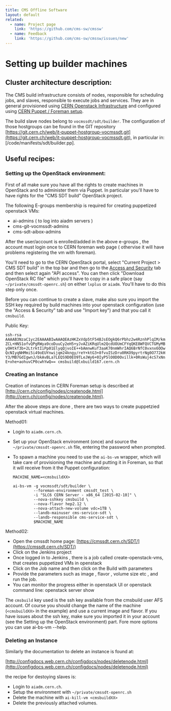 ```yaml
---
title: CMS Offline Software
layout: default
related:
  - name: Project page
    link: 'https://github.com/cms-sw/cmssw'
  - name: Feedback
    link: 'https://github.com/cms-sw/cmssw/issues/new'
---
```


# Setting up builder machines

## Cluster architecture description:

The CMS build infrastructure consists of nodes, responsible for scheduling jobs, and slaves, responsible to execute jobs and services. They are in general provisioned using [CERN Openstack Infrastructure](http://openstack.cern.ch) and configured using [CERN Puppet / Foreman setup](http://cern.ch/config).

The build slave nodes belong to `vocmssdt/sdt/builder`. The configuration of those hostgroups can be found in the GIT repository [https://git.cern.ch/web/it-puppet-hostgroup-vocmssdt.git](https://git.cern.ch/web/it-puppet-hostgroup-vocmssdt.git), in particular in: \[/code/manifests/sdt/builder.pp\].

## Useful recipes:

### Setting up the OpenStack environment:

First of all make sure you have all the rights to create machines in OpenStack and to administer them via Puppet. In particular you'll have to have rights for the "CMS SDT build" OpenStack project.

The following E-groups membership is required for creating puppetized openstack VMs:

* ai-admins \( to log into aiadm servers \)
* cms-git-vocmssdt-admins
* cms-sdt-aibox-admins

After the user/account is enrolled/added in the above e-groups , the account must login once to CERN foreman web page \( othervise it will have problems registering the vm with foreman\).

You'll need to go to the CERN OpenStack portal, select "Current Project &gt; CMS SDT build" in the top bar and then go to the [Access and Security](https://openstack.cern.ch/dashboard/project/access_and_security/) tab and then select again "API access". You can then click "Download OpenStack RC file" which you'll have to copy in a safe place \(say `~/private/cmssdt-openrc.sh`\) on either `lxplus` or `aiadm`. You'll have to do this step only once.

Before you can continue to create a slave, make also sure you import the SSH key required by build machines into your openstack configuration \(use the "Access & Security" tab and use "Import key"\) and that you call it `cmsbuild`.

Public Key:

`ssh-rsa AAAAB3NzaC1yc2EAAAABIwAAAQEAzHKZxVdp5tF54BJsEOgkQ6rPbhz2w4RznhPlqIM/kmZCL+HN51ofvQPgRWya9coDuuCy2eH5+yJvAZiKRqUlm2QcdUOUmCFYqQKE8WFQVCTGMyMByOHtkf3b+2LtrktIiPp01ElyqQjvoIE++bAmnwKuf3aaK70nmWhrIAQ6BrNfC0vxnx6OOwQcNIyqNHMmi5i49oEUYnwijqm24kngy/reY+ktG3+8fvuISzDru0RKO9pyrtrNg0O772kHY3/MB7GdIgwnJ/bkAvBLa7LEQS9D0EO9TLeJWy6+0IyP5lO0D0Ovillk+0RsWuj4cS7xNnE+xhe+aohuvCP0cwhYwQ== cmsbuild@lxbuild167.cern.ch`

### Creating an Instance

Creation of instances in CERN Foreman setup is described at [http://cern.ch/config/nodes/createnode.html](http://cern.ch/config/nodes/createnode.html).

After the above steps are done , there are two ways to create puppetzied openstack virtual machines.

Method01:

* Login to `aiadm.cern.ch`.
* Set up your OpenStack environment \(once\) and source the `~/private/cmssdt-openrc.sh` file, entering the password when prompted.
* To spawn a machine you need to use the `ai-bs-vm` wrapper, which will take care of provisioning the machine and putting it in Foreman, so that it will receive from it the Puppet configuration:

  ```text
  MACHINE_NAME=<cmsbuildXX>

  ai-bs-vm -g vocmssdt/sdt/builder \
           --foreman-environment cmssdt_test \ 
           -i "SLC6 CERN Server - x86_64 [2015-02-10]" \
           --nova-sshkey cmsbuild \
           --nova-flavor hep2.12 \
           --nova-attach-new-volume vdc=1TB \
           --landb-mainuser cms-service-sdt \
           --landb-responsible cms-service-sdt \
           $MACHINE_NAME
  ```

Method02:

* Open the cmssdt home page:  [https://cmssdt.cern.ch/SDT/](https://cmssdt.cern.ch/SDT/)
* Click on the Jenkins project
* Once logged in to Jenkins , there is a job called create-openstack-vms, that creates puppetized VMs in openstack 
* Click on the Job name and then click on the Build with parameters
* Provide the parameters such as image , flavor , volume size etc , and run the job.
* You can monitor the progress either in openstack UI or openstack command line: openstack server show 

The `cmsbuild` key used is the ssh key available from the cmsbuild user AFS account. Of course you should change the name of the machine \(`<cmsbuildXX>` in the example\) and use a current image and flavor. If you have issues about the ssh key, make sure you imported it in your account \(see the Setting up the OpenStack environment\) part. Fore more options you can use ai-bs-vm --help.

### Deleting an Instance

Similarly the documentation to delete an instance is found at:

[http://configdocs.web.cern.ch/configdocs/nodes/deletenode.html](http://configdocs.web.cern.ch/configdocs/nodes/deletenode.html)

the recipe for destoying slaves is:

* Login to `aiadm.cern.ch`.
* Setup the environment with `~/private/cmssdt-openrc.sh`
* Delete the machine with `ai-kill-vm <cmsbuildXX>`
* Delete the previously attached volumes.

